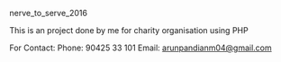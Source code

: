 nerve_to_serve_2016

This is an project done by me for charity organisation using PHP

For Contact:
Phone: 90425 33 101
Email: arunpandianm04@gmail.com
